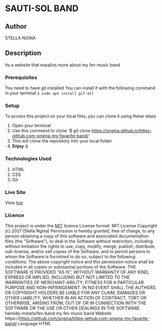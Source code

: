 # SAUTI-SOL BAND
## Author
STELLA NGINA
## Description
Its a website that expalins more about my fev music band 
### Prerequisites
You need to have git installed
You can install it with the following command in your terminal
`$ sudo apt install git-all`
### Setup
To access this project on your local files, you can clone it using these steps
1. Open your terminal
1. Use this command to clone `$ git clone https://sngina.github.io/https-github.com-sngina-my-favarite-band/
1. This will clone the repositoty into your local folder
1. __Enjoy :)__
### Technologies Used
1. HTML
1. CSS
1. Git
### Live Site
View [live](//sngina.github.io/https-github.com-sngina-my-favarite-band/.)
### Licence
This project is under the  [MIT](LICENSE) licence
License format:
MIT License
Copyright (c) 2021 (Stella Ngina)
Permission is hereby granted, free of charge, to any person obtaining a copy
of this software and associated documentation files (the "Software"), to deal
in the Software without restriction, including without limitation the rights
to use, copy, modify, merge, publish, distribute, sub-license, and/or sell
copies of the Software, and to permit persons to whom the Software is
furnished to do so, subject to the following conditions:
The above copyright notice and this permission notice shall be included in all
copies or substantial portions of the Software.
THE SOFTWARE IS PROVIDED "AS IS", WITHOUT WARRANTY OF ANY KIND, EXPRESS OR
IMPLIED, INCLUDING BUT NOT LIMITED TO THE WARRANTIES OF MERCHANT-ABILITY,
FITNESS FOR A PARTICULAR PURPOSE AND NON-INFRINGEMENT. IN NO EVENT SHALL THE
AUTHORS OR COPYRIGHT HOLDERS BE LIABLE FOR ANY CLAIM, DAMAGES OR OTHER
LIABILITY, WHETHER IN AN ACTION OF CONTRACT, TORT OR OTHERWISE, ARISING FROM,
OUT OF OR IN CONNECTION WITH THE SOFTWARE OR THE USE OR OTHER DEALINGS IN THE
SOFTWARE. 
hamida-mstafa/fev-band
my fev music band
Website
https://https://github.com/sngina/https-github.com-sngina-my-favarite-band/
Language
HTML
